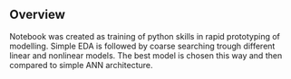 ## Overview
Notebook was created as training of python skills in rapid prototyping of modelling. Simple EDA is followed by coarse searching trough different linear and nonlinear models. The best model is chosen this way and then compared to simple ANN architecture.
